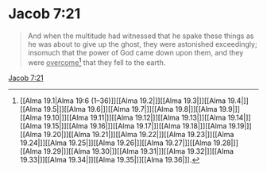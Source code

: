 # Jacob 7:21

> And when the multitude had witnessed that he spake these things as he was about to give up the ghost, they were astonished exceedingly; insomuch that the power of God came down upon them, and they were <u>overcome</u>[^a] that they fell to the earth.

[Jacob 7:21](https://www.churchofjesuschrist.org/study/scriptures/bofm/jacob/7?lang=eng&id=p21#p21)


[^a]: [[Alma 19.1|Alma 19:6 (1–36)]][[Alma 19.2|]][[Alma 19.3|]][[Alma 19.4|]][[Alma 19.5|]][[Alma 19.6|]][[Alma 19.7|]][[Alma 19.8|]][[Alma 19.9|]][[Alma 19.10|]][[Alma 19.11|]][[Alma 19.12|]][[Alma 19.13|]][[Alma 19.14|]][[Alma 19.15|]][[Alma 19.16|]][[Alma 19.17|]][[Alma 19.18|]][[Alma 19.19|]][[Alma 19.20|]][[Alma 19.21|]][[Alma 19.22|]][[Alma 19.23|]][[Alma 19.24|]][[Alma 19.25|]][[Alma 19.26|]][[Alma 19.27|]][[Alma 19.28|]][[Alma 19.29|]][[Alma 19.30|]][[Alma 19.31|]][[Alma 19.32|]][[Alma 19.33|]][[Alma 19.34|]][[Alma 19.35|]][[Alma 19.36|]].  
